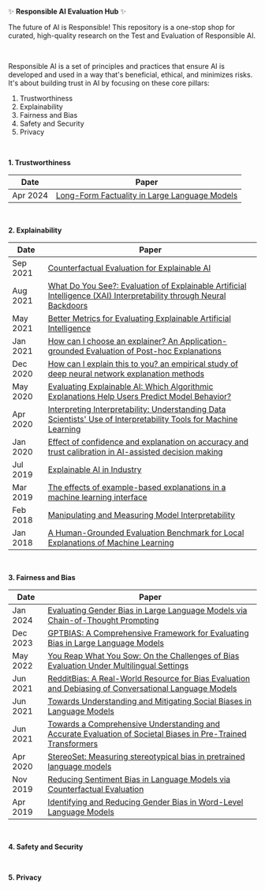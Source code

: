 ✨ **Responsible AI Evaluation Hub** ✨

The future of AI is Responsible! This repository is a one-stop shop for curated, high-quality research on the Test and Evaluation of Responsible AI. 

<br/>

Responsible AI is a set of principles and practices that ensure AI is developed and used in a way that's beneficial, ethical, and minimizes risks. It's about building trust in AI by focusing on these core pillars:

1. Trustworthiness
2. Explainability
3. Fairness and Bias
4. Safety and Security
5. Privacy

<br/>

**1. Trustworthiness**

| Date  | Paper |
| ------------- | ------------- | 
| Apr 2024  | [Long-Form Factuality in Large Language Models](https://arxiv.org/pdf/2403.18802.pdf) | 

<br/>

**2. Explainability**

| Date  | Paper | 
| ------------- | ------------- | 
| Sep 2021 | [Counterfactual Evaluation for Explainable AI](https://arxiv.org/pdf/2109.01962.pdf) | 
| Aug 2021 | [What Do You See?: Evaluation of Explainable Artificial Intelligence (XAI) Interpretability through Neural Backdoors](https://dl.acm.org/doi/abs/10.1145/3447548.3467213) | 
| May 2021 | [Better Metrics for Evaluating Explainable Artificial Intelligence](https://dl.acm.org/doi/abs/10.5555/3463952.3463962) | 
| Jan 2021 | [How can I choose an explainer? An Application-grounded Evaluation of Post-hoc Explanations](https://arxiv.org/pdf/2101.08758.pdf) | 
| Dec 2020 | [How can I explain this to you? an empirical study of deep neural network explanation methods](https://dl.acm.org/doi/10.5555/3495724.3496078) 
| May 2020 | [Evaluating Explainable AI: Which Algorithmic Explanations Help Users Predict Model Behavior?](https://arxiv.org/abs/2005.01831) |
| Apr 2020 | [Interpreting Interpretability: Understanding Data Scientists' Use of Interpretability Tools for Machine Learning](https://dl.acm.org/doi/10.1145/3313831.3376219) | 
| Jan 2020 | [Effect of confidence and explanation on accuracy and trust calibration in AI-assisted decision making](https://dl.acm.org/doi/abs/10.1145/3351095.3372852) |  
| Jul 2019 | [Explainable AI in Industry](https://dl.acm.org/doi/10.1145/3292500.3332281) | 
| Mar 2019 | [The effects of example-based explanations in a machine learning interface](https://dl.acm.org/doi/10.1145/3301275.3302289) | 
| Feb 2018 | [Manipulating and Measuring Model Interpretability](https://arxiv.org/abs/1802.07810) | 
| Jan 2018 | [A Human-Grounded Evaluation Benchmark for Local Explanations of Machine Learning](https://arxiv.org/abs/1801.05075) | 

<br/>

**3. Fairness and Bias**

| Date  | Paper | 
| ------------- | ------------- | 
| Jan 2024 | [Evaluating Gender Bias in Large Language Models via Chain-of-Thought Prompting](https://arxiv.org/abs/2401.15585) |
| Dec 2023 | [GPTBIAS: A Comprehensive Framework for Evaluating Bias in Large Language Models](https://arxiv.org/abs/2312.06315) |
| May 2022 | [You Reap What You Sow: On the Challenges of Bias Evaluation Under Multilingual Settings](https://aclanthology.org/2022.bigscience-1.3.pdf) |
| Jun 2021 | [RedditBias: A Real-World Resource for Bias Evaluation and Debiasing of Conversational Language Models](https://arxiv.org/abs/2106.03521) |
| Jun 2021 | [Towards Understanding and Mitigating Social Biases in Language Models](https://arxiv.org/abs/2106.13219) |
| Jun 2021 | [Towards a Comprehensive Understanding and Accurate Evaluation of Societal Biases in Pre-Trained Transformers](https://aclanthology.org/2021.naacl-main.189.pdf) |
| Apr 2020 | [StereoSet: Measuring stereotypical bias in pretrained language models](https://arxiv.org/abs/2004.09456) |
| Nov 2019 | [Reducing Sentiment Bias in Language Models via Counterfactual Evaluation](https://arxiv.org/abs/1911.03064) | 
| Apr 2019 | [Identifying and Reducing Gender Bias in Word-Level Language Models](https://arxiv.org/abs/1904.03035) |

<br/>

**4. Safety and Security**

<br/>
   
**5. Privacy**

<br/>
